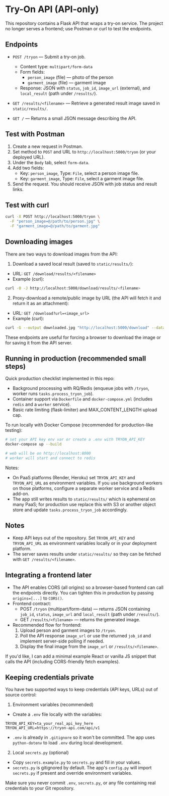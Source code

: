# Try-On API (API-only)

This repository contains a Flask API that wraps a try-on service. The project no longer serves a frontend; use Postman or curl to test the endpoints.

## Endpoints

- `POST /tryon` — Submit a try-on job.
  - Content type: `multipart/form-data`
  - Form fields:
    - `person_image` (file) — photo of the person
    - `garment_image` (file) — garment image
  - Response: JSON with `status`, `job_id`, `image_url` (external), and `local_result` (path under `/results/`).

- `GET /results/<filename>` — Retrieve a generated result image saved in `static/results/`.

- `GET /` — Returns a small JSON message describing the API.

## Test with Postman

1. Create a new request in Postman.
2. Set method to `POST` and URL to `http://localhost:5000/tryon` (or your deployed URL).
3. Under the `Body` tab, select `form-data`.
4. Add two fields:
   - Key: `person_image`, Type: `File`, select a person image file.
   - Key: `garment_image`, Type: `File`, select a garment image file.
5. Send the request. You should receive JSON with job status and result links.

## Test with curl

```bash
curl -X POST http://localhost:5000/tryon \
  -F "person_image=@/path/to/person.jpg" \
  -F "garment_image=@/path/to/garment.jpg"
```

## Downloading images

There are two ways to download images from the API:

1. Download a saved local result (saved to `static/results/`):

  - URL: `GET /download/results/<filename>`
  - Example (curl):

```bash
curl -O -J http://localhost:5000/download/results/<filename>
```

2. Proxy-download a remote/public image by URL (the API will fetch it and return it as an attachment):

  - URL: `GET /download?url=<image_url>`
  - Example (curl):

```bash
curl -G --output downloaded.jpg "http://localhost:5000/download" --data-urlencode "url=https://example.com/image.jpg"
```

These endpoints are useful for forcing a browser to download the image or for saving it from the API server.

## Running in production (recommended small steps)

Quick production checklist implemented in this repo:

- Background processing with RQ/Redis (enqueue jobs with `/tryon`, worker runs `tasks.process_tryon_job`).
- Container support via `Dockerfile` and `docker-compose.yml` (includes `redis` and a `worker` service).
- Basic rate limiting (flask-limiter) and MAX_CONTENT_LENGTH upload cap.

To run locally with Docker Compose (recommended for production-like testing):

```bash
# set your API key env var or create a .env with TRYON_API_KEY
docker-compose up --build

# web will be on http://localhost:8000
# worker will start and connect to redis
```

Notes:
- On PaaS platforms (Render, Heroku) set `TRYON_API_KEY` and `TRYON_API_URL` as environment variables. If you use background workers on those platforms, configure a separate worker service and a Redis add-on.
- The app still writes results to `static/results/` which is ephemeral on many PaaS; for production use replace this with S3 or another object store and update `tasks.process_tryon_job` accordingly.

## Notes

- Keep API keys out of the repository. Set `TRYON_API_KEY` and `TRYON_API_URL` as environment variables locally or in your deployment platform.
- The server saves results under `static/results/` so they can be fetched with `GET /results/<filename>`.
 
## Integrating a frontend later

- The API enables CORS (all origins) so a browser-based frontend can call the endpoints directly. You can tighten this in production by passing `origins=[...]` to `CORS()`.
- Frontend contract:
  - POST `/tryon` (multipart/form-data) — returns JSON containing `job_id`, `status`, `image_url` and `local_result` (path under `/results/`).
  - GET `/results/<filename>` — returns the generated image.
- Recommended flow for frontend:
  1. Upload person and garment images to `/tryon`.
  2. Poll the API response `image_url` or use the returned `job_id` and implement server-side polling if needed.
  3. Display the final image from the `image_url` or `/results/<filename>`.

If you'd like, I can add a minimal example React or vanilla JS snippet that calls the API (including CORS-friendly fetch examples).

## Keeping credentials private

You have two supported ways to keep credentials (API keys, URLs) out of source control:

1. Environment variables (recommended)
  - Create a `.env` file locally with the variables:

```
TRYON_API_KEY=ta_your_real_api_key_here
TRYON_API_URL=https://tryon-api.com/api/v1
```

  - `.env` is already in `.gitignore` so it won't be committed. The app uses `python-dotenv` to load `.env` during local development.

2. Local `secrets.py` (optional)
  - Copy `secrets.example.py` to `secrets.py` and fill in your values.
  - `secrets.py` is gitignored by default. The app's `config.py` will import `secrets.py` if present and override environment variables.

Make sure you never commit `.env`, `secrets.py`, or any file containing real credentials to your Git repository.


